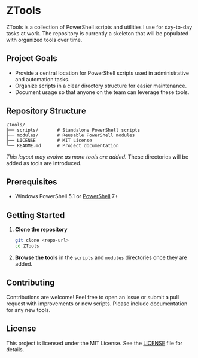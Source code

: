 # ZTools

ZTools is a collection of PowerShell scripts and utilities I use for day-to-day tasks at work. The repository is currently a skeleton that will be populated with organized tools over time.

## Project Goals

- Provide a central location for PowerShell scripts used in administrative and automation tasks.
- Organize scripts in a clear directory structure for easier maintenance.
- Document usage so that anyone on the team can leverage these tools.

## Repository Structure

```
ZTools/
├── scripts/       # Standalone PowerShell scripts
├── modules/       # Reusable PowerShell modules
├── LICENSE        # MIT License
└── README.md      # Project documentation
```

*This layout may evolve as more tools are added.*
These directories will be added as tools are introduced.

## Prerequisites

- Windows PowerShell 5.1 or [PowerShell](https://github.com/PowerShell/PowerShell) 7+

## Getting Started

1. **Clone the repository**
   ```bash
   git clone <repo-url>
   cd ZTools
   ```
2. **Browse the tools** in the `scripts` and `modules` directories once they are added.

## Contributing

Contributions are welcome! Feel free to open an issue or submit a pull request with improvements or new scripts. Please include documentation for any new tools.

## License

This project is licensed under the MIT License. See the [LICENSE](LICENSE) file for details.

